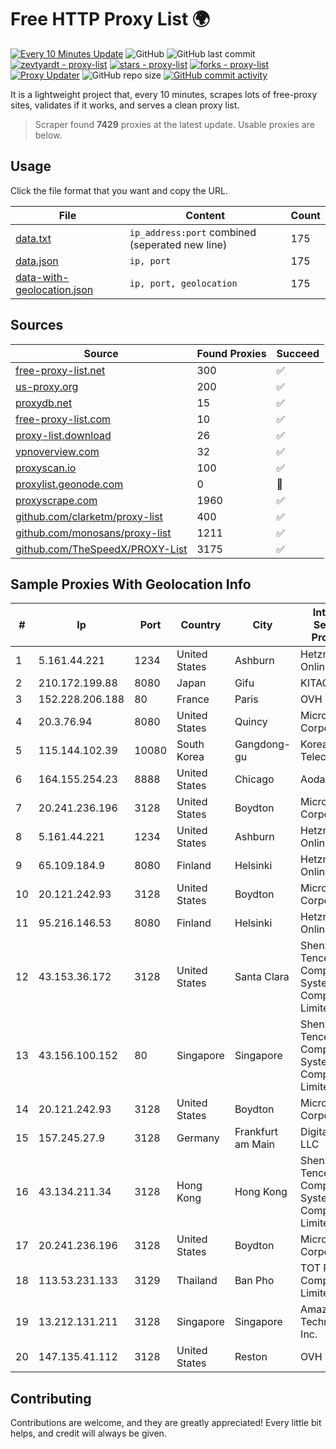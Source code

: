 
# Free HTTP Proxy List 🌍

[![Every 10 Minutes Update](https://github.com/mertguvencli/http-proxy-list/actions/workflows/main.yml/badge.svg?branch=main)](https://github.com/mertguvencli/http-proxy-list/actions/workflows/main.yml)
![GitHub](https://img.shields.io/github/license/mertguvencli/http-proxy-list)
![GitHub last commit](https://img.shields.io/github/last-commit/mertguvencli/http-proxy-list)
[![zevtyardt - proxy-list](https://img.shields.io/static/v1?label=zevtyardt&message=proxy-list&color=blue&logo=github)](https://github.com/zevtyardt/proxy-list "Go to GitHub repo")
[![stars - proxy-list](https://img.shields.io/github/stars/zevtyardt/proxy-list?style=social)](https://github.com/zevtyardt/proxy-list)
[![forks - proxy-list](https://img.shields.io/github/forks/zevtyardt/proxy-list?style=social)](https://github.com/zevtyardt/proxy-list)
[![Proxy Updater](https://github.com/zevtyardt/proxy-list/workflows/Proxy%20Updater/badge.svg)](https://github.com/zevtyardt/proxy-list/actions?query=workflow:"Proxy+Updater")
![GitHub repo size](https://img.shields.io/github/repo-size/zevtyardt/proxy-list)
[![GitHub commit activity](https://img.shields.io/github/commit-activity/m/zevtyardt/proxy-list?logo=commits)](https://github.com/zevtyardt/proxy-list/commits/main)

It is a lightweight project that, every 10 minutes, scrapes lots of free-proxy sites, validates if it works, and serves a clean proxy list.

> Scraper found **7429** proxies at the latest update. Usable proxies are below.

## Usage

Click the file format that you want and copy the URL.

|File|Content|Count|
|----|-------|-----|
|[data.txt](https://raw.githubusercontent.com/mertguvencli/http-proxy-list/main/proxy-list/data.txt)|`ip_address:port` combined (seperated new line)|175|
|[data.json](https://raw.githubusercontent.com/mertguvencli/http-proxy-list/main/proxy-list/data.json)|`ip, port`|175|
|[data-with-geolocation.json](https://raw.githubusercontent.com/mertguvencli/http-proxy-list/main/proxy-list/data-with-geolocation.json)|`ip, port, geolocation`|175|

## Sources

|Source|Found Proxies|Succeed|
|------|-------------|-------|
|[free-proxy-list.net](https://free-proxy-list.net)|300|✅|
|[us-proxy.org](https://www.us-proxy.org)|200|✅|
|[proxydb.net](http://proxydb.net)|15|✅|
|[free-proxy-list.com](https://free-proxy-list.com/?page=&port=&type%5B%5D=http&type%5B%5D=https&up_time=0&search=Search)|10|✅|
|[proxy-list.download](https://www.proxy-list.download/HTTP)|26|✅|
|[vpnoverview.com](https://vpnoverview.com/privacy/anonymous-browsing/free-proxy-servers)|32|✅|
|[proxyscan.io](https://www.proxyscan.io)|100|✅|
|[proxylist.geonode.com](https://proxylist.geonode.com/api/proxy-list?limit=300&page=1&sort_by=lastChecked&sort_type=desc&protocols=http,https)|0|🚫|
|[proxyscrape.com](https://api.proxyscrape.com/v2/?request=displayproxies&protocol=http&timeout=10000&country=all&ssl=all&anonymity=all)|1960|✅|
|[github.com/clarketm/proxy-list](https://raw.githubusercontent.com/clarketm/proxy-list/master/proxy-list-raw.txt)|400|✅|
|[github.com/monosans/proxy-list](https://raw.githubusercontent.com/monosans/proxy-list/main/proxies/http.txt)|1211|✅|
|[github.com/TheSpeedX/PROXY-List](https://raw.githubusercontent.com/TheSpeedX/PROXY-List/master/http.txt)|3175|✅|


## Sample Proxies With Geolocation Info

|#|Ip|Port|Country|City|Internet Service Provider|
|-|--|----|-------|----|-------------------------|
|1|5.161.44.221|1234|United States|Ashburn|Hetzner Online GmbH|
|2|210.172.199.88|8080|Japan|Gifu|KITAGATA|
|3|152.228.206.188|80|France|Paris|OVH SAS|
|4|20.3.76.94|8080|United States|Quincy|Microsoft Corporation|
|5|115.144.102.39|10080|South Korea|Gangdong-gu|Korea Telecom|
|6|164.155.254.23|8888|United States|Chicago|Aodao Inc|
|7|20.241.236.196|3128|United States|Boydton|Microsoft Corporation|
|8|5.161.44.221|1234|United States|Ashburn|Hetzner Online GmbH|
|9|65.109.184.9|8080|Finland|Helsinki|Hetzner Online GmbH|
|10|20.121.242.93|3128|United States|Boydton|Microsoft Corporation|
|11|95.216.146.53|8080|Finland|Helsinki|Hetzner Online GmbH|
|12|43.153.36.172|3128|United States|Santa Clara|Shenzhen Tencent Computer Systems Company Limited|
|13|43.156.100.152|80|Singapore|Singapore|Shenzhen Tencent Computer Systems Company Limited|
|14|20.121.242.93|3128|United States|Boydton|Microsoft Corporation|
|15|157.245.27.9|3128|Germany|Frankfurt am Main|DigitalOcean, LLC|
|16|43.134.211.34|3128|Hong Kong|Hong Kong|Shenzhen Tencent Computer Systems Company Limited|
|17|20.241.236.196|3128|United States|Boydton|Microsoft Corporation|
|18|113.53.231.133|3129|Thailand|Ban Pho|TOT Public Company Limited|
|19|13.212.131.211|3128|Singapore|Singapore|Amazon Technologies Inc.|
|20|147.135.41.112|3128|United States|Reston|OVH US LLC|



## Contributing

Contributions are welcome, and they are greatly appreciated! Every
little bit helps, and credit will always be given.

